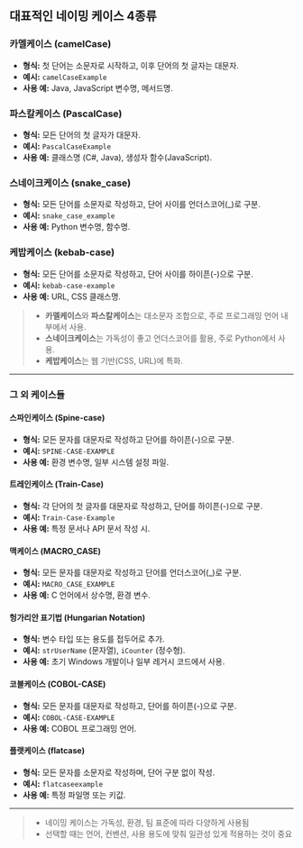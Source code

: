 ## 대표적인 네이밍 케이스 4종류
### **카멜케이스 (camelCase)**
- **형식:** 첫 단어는 소문자로 시작하고, 이후 단어의 첫 글자는 대문자.
- **예시:** `camelCaseExample`
- **사용 예:** Java, JavaScript 변수명, 메서드명.
### **파스칼케이스 (PascalCase)**
- **형식:** 모든 단어의 첫 글자가 대문자.
- **예시:** `PascalCaseExample`
- **사용 예:** 클래스명 (C#, Java), 생성자 함수(JavaScript).
### **스네이크케이스 (snake_case)**
- **형식:** 모든 단어를 소문자로 작성하고, 단어 사이를 언더스코어(_)로 구분.
- **예시:** `snake_case_example`
- **사용 예:** Python 변수명, 함수명.
### **케밥케이스 (kebab-case)**
- **형식:** 모든 단어를 소문자로 작성하고, 단어 사이를 하이픈(-)으로 구분.
- **예시:** `kebab-case-example`
- **사용 예:** URL, CSS 클래스명.

> - **카멜케이스**와 **파스칼케이스**는 대소문자 조합으로, 주로 프로그래밍 언어 내부에서 사용.
> - **스네이크케이스**는 가독성이 좋고 언더스코어를 활용, 주로 Python에서 사용.
> - **케밥케이스**는 웹 기반(CSS, URL)에 특화.  

---

### 그 외 케이스들
#### **스파인케이스 (Spine-case)**
- **형식:** 모든 문자를 대문자로 작성하고 단어를 하이픈(-)으로 구분.
- **예시:** `SPINE-CASE-EXAMPLE`
- **사용 예:** 환경 변수명, 일부 시스템 설정 파일.
####  **트레인케이스 (Train-Case)**
- **형식:** 각 단어의 첫 글자를 대문자로 작성하고, 단어를 하이픈(-)으로 구분.
- **예시:** `Train-Case-Example`
- **사용 예:** 특정 문서나 API 문서 작성 시.
#### **맥케이스 (MACRO_CASE)**
- **형식:** 모든 문자를 대문자로 작성하고 단어를 언더스코어(_)로 구분.
- **예시:** `MACRO_CASE_EXAMPLE`
- **사용 예:** C 언어에서 상수명, 환경 변수.
#### **헝가리안 표기법 (Hungarian Notation)**
- **형식:** 변수 타입 또는 용도를 접두어로 추가.
- **예시:** `strUserName` (문자열), `iCounter` (정수형).
- **사용 예:** 초기 Windows 개발이나 일부 레거시 코드에서 사용.
#### **코블케이스 (COBOL-CASE)**
- **형식:** 모든 문자를 대문자로 작성하고, 단어를 하이픈(-)으로 구분.
- **예시:** `COBOL-CASE-EXAMPLE`
- **사용 예:** COBOL 프로그래밍 언어.
#### 플랫케이스 (flatcase)
- **형식:** 모든 문자를 소문자로 작성하며, 단어 구분 없이 작성.
- **예시:** `flatcaseexample`
- **사용 예:** 특정 파일명 또는 키값.

---

>- 네이밍 케이스는 가독성, 환경, 팀 표준에 따라 다양하게 사용됨
>- 선택할 때는 언어, 컨벤션, 사용 용도에 맞춰 일관성 있게 적용하는 것이 중요